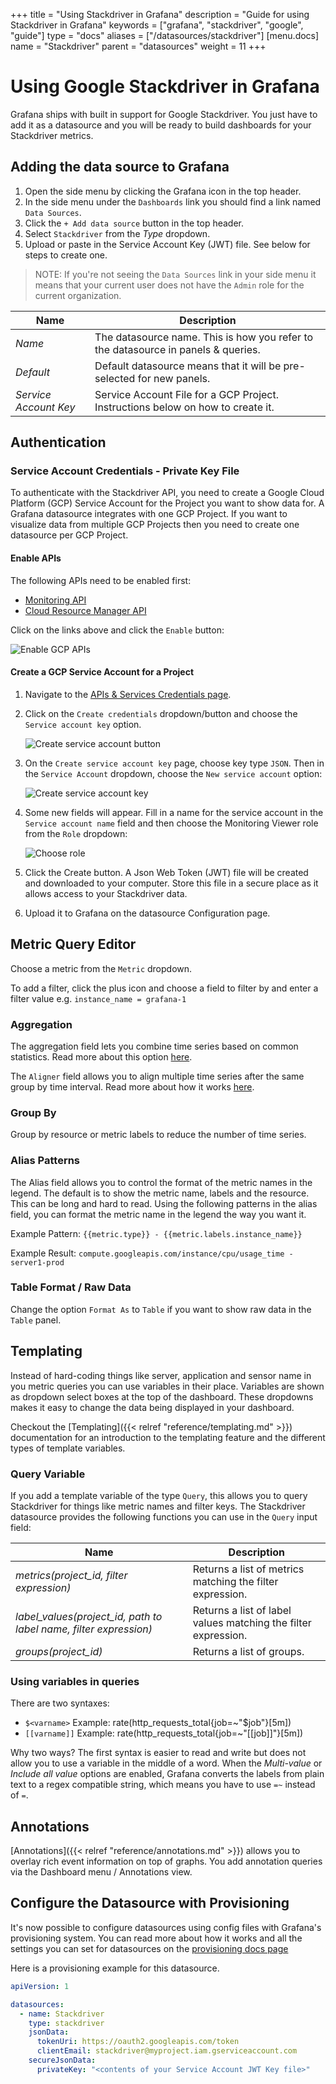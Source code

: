 +++
title = "Using Stackdriver in Grafana"
description = "Guide for using Stackdriver in Grafana"
keywords = ["grafana", "stackdriver", "google", "guide"]
type = "docs"
aliases = ["/datasources/stackdriver"]
[menu.docs]
name = "Stackdriver"
parent = "datasources"
weight = 11
+++

# Using Google Stackdriver in Grafana

Grafana ships with built in support for Google Stackdriver. You just have to add it as a datasource and you will be ready to build dashboards for your Stackdriver metrics.

## Adding the data source to Grafana

1. Open the side menu by clicking the Grafana icon in the top header.
2. In the side menu under the `Dashboards` link you should find a link named `Data Sources`.
3. Click the `+ Add data source` button in the top header.
4. Select `Stackdriver` from the *Type* dropdown.
5. Upload or paste in the Service Account Key (JWT) file. See below for steps to create one.

> NOTE: If you're not seeing the `Data Sources` link in your side menu it means that your current user does not have the `Admin` role for the current organization.

Name | Description
------------ | -------------
*Name* | The datasource name. This is how you refer to the datasource in panels & queries.
*Default* | Default datasource means that it will be pre-selected for new panels.
*Service Account Key* | Service Account File for a GCP Project. Instructions below on how to create it.

## Authentication

### Service Account Credentials - Private Key File

To authenticate with the Stackdriver API, you need to create a Google Cloud Platform (GCP) Service Account for the Project you want to show data for. A Grafana datasource integrates with one GCP Project. If you want to visualize data from multiple GCP Projects then you need to create one datasource per GCP Project.

#### Enable APIs

The following APIs need to be enabled first:

- [Monitoring API](https://console.cloud.google.com/apis/library/monitoring.googleapis.com)
- [Cloud Resource Manager API](https://console.cloud.google.com/apis/library/cloudresourcemanager.googleapis.com)

Click on the links above and click the `Enable` button:

![Enable GCP APIs](/img/docs/v54/stackdriver_enable_api.png)

#### Create a GCP Service Account for a Project

1. Navigate to the [APIs & Services Credentials page](https://console.cloud.google.com/apis/credentials).
2. Click on the `Create credentials` dropdown/button and choose the `Service account key` option.

    ![Create service account button](/img/docs/v54/stackdriver_create_service_account_button.png)
3. On the `Create service account key` page, choose key type `JSON`. Then in the `Service Account` dropdown, choose the `New service account` option:

    ![Create service account key](/img/docs/v54/stackdriver_create_service_account_key.png)
4. Some new fields will appear. Fill in a name for the service account in the `Service account name` field and then choose the Monitoring Viewer role from the `Role` dropdown:

    ![Choose role](/img/docs/v54/stackdriver_service_account_choose_role.png)
5. Click the Create button. A Json Web Token (JWT) file will be created and downloaded to your computer. Store this file in a secure place as it allows access to your Stackdriver data.
6. Upload it to Grafana on the datasource Configuration page.

## Metric Query Editor

Choose a metric from the `Metric` dropdown.

To add a filter, click the plus icon and choose a field to filter by and enter a filter value e.g. `instance_name = grafana-1`

### Aggregation

The aggregation field lets you combine time series based on common statistics. Read more about this option [here](https://cloud.google.com/monitoring/charts/metrics-selector#aggregation-options).

The `Aligner` field allows you to align multiple time series after the same group by time interval. Read more about how it works [here](https://cloud.google.com/monitoring/charts/metrics-selector#alignment).

### Group By

Group by resource or metric labels to reduce the number of time series.

### Alias Patterns

The Alias field allows you to control the format of the metric names in the legend. The default is to show the metric name, labels and the resource. This can be long and hard to read. Using the following patterns in the alias field, you can format the metric name in the legend the way you want it.

Example Pattern: `{{metric.type}} - {{metric.labels.instance_name}}`

Example Result: `compute.googleapis.com/instance/cpu/usage_time - server1-prod`

### Table Format / Raw Data

Change the option `Format As` to `Table` if you want to show raw data in the `Table` panel.

## Templating

Instead of hard-coding things like server, application and sensor name in you metric queries you can use variables in their place.
Variables are shown as dropdown select boxes at the top of the dashboard. These dropdowns makes it easy to change the data
being displayed in your dashboard.

Checkout the [Templating]({{< relref "reference/templating.md" >}}) documentation for an introduction to the templating feature and the different
types of template variables.

### Query Variable

If you add a template variable of the type `Query`, this allows you to query Stackdriver for things like metric names and filter keys. The Stackdriver datasource provides the following functions you can use in the `Query` input field:

Name | Description
---- | --------
*metrics(project_id, filter expression)* | Returns a list of metrics matching the filter expression.
*label_values(project_id, path to label name, filter expression)* | Returns a list of label values matching the filter expression.
*groups(project_id)* | Returns a list of groups.

### Using variables in queries

There are two syntaxes:

- `$<varname>`  Example: rate(http_requests_total{job=~"$job"}[5m])
- `[[varname]]` Example: rate(http_requests_total{job=~"[[job]]"}[5m])

Why two ways? The first syntax is easier to read and write but does not allow you to use a variable in the middle of a word. When the *Multi-value* or *Include all value* options are enabled, Grafana converts the labels from plain text to a regex compatible string, which means you have to use `=~` instead of `=`.

## Annotations

[Annotations]({{< relref "reference/annotations.md" >}}) allows you to overlay rich event information on top of graphs. You add annotation
queries via the Dashboard menu / Annotations view.

## Configure the Datasource with Provisioning

It's now possible to configure datasources using config files with Grafana's provisioning system. You can read more about how it works and all the settings you can set for datasources on the [provisioning docs page](/administration/provisioning/#datasources)

Here is a provisioning example for this datasource.

```yaml
apiVersion: 1

datasources:
  - name: Stackdriver
    type: stackdriver
    jsonData:
      tokenUri: https://oauth2.googleapis.com/token
      clientEmail: stackdriver@myproject.iam.gserviceaccount.com
    secureJsonData:
      privateKey: "<contents of your Service Account JWT Key file>"
```

